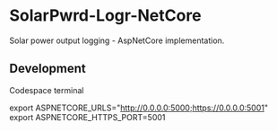 # SolarPwrd-Logr-NetCore
Solar power output logging - AspNetCore implementation.

## Development
Codespace terminal

export ASPNETCORE_URLS="http://0.0.0.0:5000;https://0.0.0.0:5001"
export ASPNETCORE_HTTPS_PORT=5001
